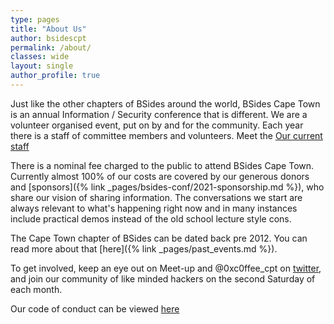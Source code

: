 ```yaml
---
type: pages
title: "About Us"
author: bsidescpt
permalink: /about/
classes: wide
layout: single
author_profile: true
---
```


Just like the other chapters of BSides around the world, BSides Cape Town is an  annual Information / Security conference that is different. We are a volunteer organised event, put on by and for the community. Each year there is a staff of committee members and volunteers. Meet the [Our current staff](/staff)  

There is a nominal fee charged to the public to attend BSides Cape Town. Currently almost 100% of our costs are covered by our generous donors and [sponsors]({% link _pages/bsides-conf/2021-sponsorship.md %}), who share our vision of sharing information. The conversations we start are always relevant to what's happening right now and in many instances include practical demos instead of the old school lecture style cons.  

The Cape Town chapter of BSides can be dated back pre 2012. You can read more about that [here]({% link _pages/past_events.md %}).

To get involved, keep an eye out on Meet-up and @0xc0ffee_cpt on [twitter](https://twitter.com/0xC0FFEE_CPT), and join our community of like minded hackers on the second Saturday of each month.

Our code of conduct can be viewed [here](/codeofconduct)
